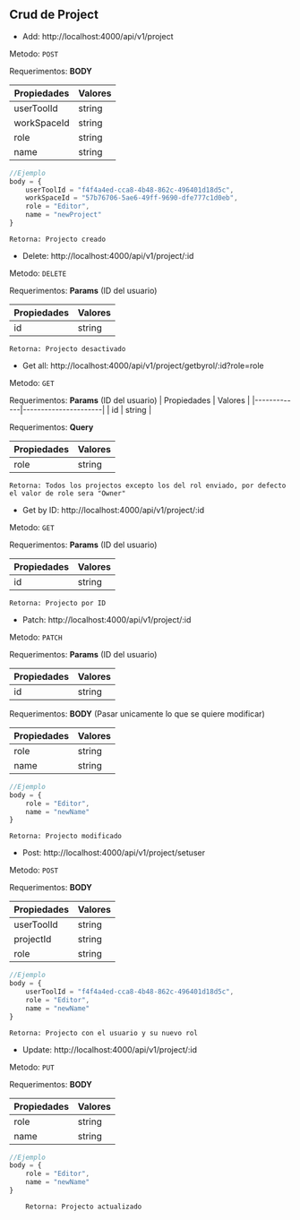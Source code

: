 ## Crud de Project

- Add: http://localhost:4000/api/v1/project

Metodo: ``POST``

Requerimentos:   **BODY**

| Propiedades |       Valores        |
|-------------|----------------------|
| userToolId  | string               |
| workSpaceId | string               |
| role        | string               |
| name        | string               |
```JavaScript
//Ejemplo 
body = {
    userToolId = "f4f4a4ed-cca8-4b48-862c-496401d18d5c",
    workSpaceId = "57b76706-5ae6-49ff-9690-dfe777c1d0eb",
    role = "Editor",
    name = "newProject"
}
```
    Retorna: Projecto creado

- Delete: http://localhost:4000/api/v1/project/:id

Metodo: ``DELETE``

Requerimentos:   **Params** (ID del usuario)

| Propiedades |       Valores        |
|-------------|----------------------|
| id          | string               |

    Retorna: Projecto desactivado

- Get all: http://localhost:4000/api/v1/project/getbyrol/:id?role=role

Metodo: ``GET``

Requerimentos:   **Params** (ID del usuario)
| Propiedades |       Valores        |
|-------------|----------------------|
| id          | string               |

Requerimentos:   **Query**

| Propiedades |       Valores        |
|-------------|----------------------|
| role        | string               |

    Retorna: Todos los projectos excepto los del rol enviado, por defecto el valor de role sera "Owner"

- Get by ID: http://localhost:4000/api/v1/project/:id

Metodo: ``GET``

Requerimentos:   **Params** (ID del usuario)

| Propiedades |       Valores        |
|-------------|----------------------|
| id          | string               |

    Retorna: Projecto por ID
                    
- Patch: http://localhost:4000/api/v1/project/:id

Metodo: ``PATCH``

Requerimentos:   **Params** (ID del usuario)

| Propiedades |       Valores        |
|-------------|----------------------|
| id          | string               |

Requerimentos:   **BODY** (Pasar unicamente lo que se quiere modificar)

| Propiedades |       Valores        |
|-------------|----------------------|
| role        | string               |
| name        | string               |
```JavaScript
//Ejemplo 
body = {
    role = "Editor",
    name = "newName"
}
```
    Retorna: Projecto modificado

- Post: http://localhost:4000/api/v1/project/setuser

Metodo: ``POST``

Requerimentos:   **BODY**

| Propiedades |       Valores        |
|-------------|----------------------|
| userToolId  | string               |
| projectId   | string               |
| role        | string               |
```JavaScript
//Ejemplo 
body = {
    userToolId = "f4f4a4ed-cca8-4b48-862c-496401d18d5c",
    role = "Editor",
    name = "newName"
}
```
    Retorna: Projecto con el usuario y su nuevo rol

- Update: http://localhost:4000/api/v1/project/:id

Metodo: ``PUT``

Requerimentos:   **BODY**

| Propiedades |       Valores        |
|-------------|----------------------|
| role        | string               |
| name        | string               |
```JavaScript
//Ejemplo 
body = {
    role = "Editor",
    name = "newName"
}
```
        Retorna: Projecto actualizado
